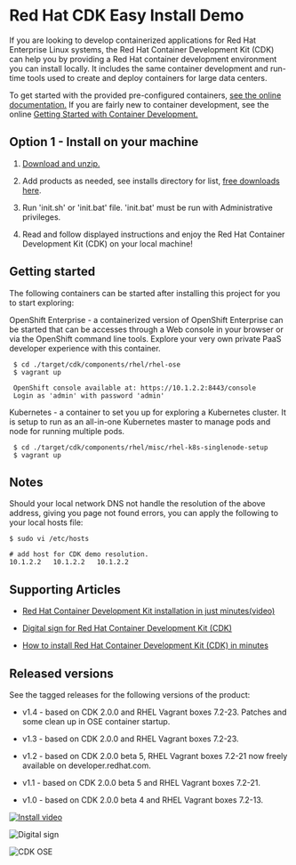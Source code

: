 Red Hat CDK Easy Install Demo
=============================
If you are looking to develop containerized applications for Red Hat Enterprise Linux systems, the Red Hat Container Development Kit (CDK) can help you by providing 
a Red Hat container development environment you can install locally. It includes the same container development and run-time tools used to create and deploy containers 
for large data centers. 

To get started with the provided pre-configured containers, [see the online documentation.](https://access.redhat.com/documentation/en/red-hat-enterprise-linux-atomic-host/version-7/container-development-kit-installation-guide/) If you are fairly new to container development, see the online [Getting Started with Container Development.](https://access.redhat.com/documentation/en/red-hat-enterprise-linux-atomic-host/version-7/getting-started-with-container-development-kit)


Option 1 - Install on your machine
----------------------------------
1. [Download and unzip.](https://github.com/redhatdemocentral/cdk-install-demo/archive/master.zip)

2. Add products as needed, see installs directory for list, [free downloads here](http://developers.redhat.com/products/cdk/get-started/).

3. Run 'init.sh' or 'init.bat' file. 'init.bat' must be run with Administrative privileges.

4. Read and follow displayed instructions and enjoy the Red Hat Container Development Kit (CDK) on your local machine!


Getting started
---------------
The following containers can be started after installing this project for you to start exploring:

OpenShift Enterprise - a containerized version of OpenShift Enterprise can be started that can be accesses through a Web console in
your browser or via the OpenShift command line tools. Explore your very own private PaaS developer experience with this container.

     $ cd ./target/cdk/components/rhel/rhel-ose
     $ vagrant up

     OpenShift console available at: https://10.1.2.2:8443/console
     Login as 'admin' with password 'admin'

Kubernetes - a container to set you up for exploring a Kubernetes cluster. It is setup to run as an all-in-one Kubernetes master to
manage pods and node for running multiple pods.
  
     $ cd ./target/cdk/components/rhel/misc/rhel-k8s-singlenode-setup
     $ vagrant up 


Notes
-----
Should your local network DNS not handle the resolution of the above address, giving you page not found errors, you can apply the
following to your local hosts file:

```
$ sudo vi /etc/hosts

# add host for CDK demo resolution.
10.1.2.2   10.1.2.2   10.1.2.2
```


Supporting Articles
-------------------
- [Red Hat Container Development Kit installation in just minutes(video)](http://www.schabell.org/2016/06/redhat-cdk-installation-in-just-minutes-video.html)

- [Digital sign for Red Hat Container Development Kit (CDK)](http://www.schabell.org/2016/03/digital-sign-redhat-cdk.html)

- [How to install Red Hat Container Development Kit (CDK) in minutes](http://www.schabell.org/2016/02/howto-install-redhat-cdk-in-minutes.html)


Released versions
-----------------
See the tagged releases for the following versions of the product:

- v1.4 - based on CDK 2.0.0 and RHEL Vagrant boxes 7.2-23. Patches and some clean up in OSE container startup.

- v1.3 - based on CDK 2.0.0 and RHEL Vagrant boxes 7.2-23.

- v1.2 - based on CDK 2.0.0 beta 5, RHEL Vagrant boxes 7.2-21 now freely available on developer.redhat.com.

- v1.1 - based on CDK 2.0.0 beta 5 and RHEL Vagrant boxes 7.2-21.

- v1.0 - based on CDK 2.0.0 beta 4 and RHEL Vagrant boxes 7.2-13.

[![Install video](https://github.com/redhatdemocentral/cdk-install-demo/blob/master/docs/demo-images/cdk-install-video.png?raw=true)](https://vimeo.com/ericschabell/cdk-install-demo)

![Digital sign](https://github.com/redhatdemocentral/cdk-install-demo/blob/master/docs/demo-images/red_hat_cdk_install_demo.jpg?raw=true)

![CDK OSE](https://github.com/redhatdemocentral/cdk-install-demo/blob/master/docs/demo-images/cdk-ose.png?raw=true)

